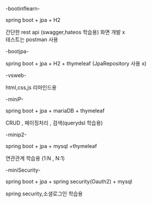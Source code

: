 
-bootinflearn-

spring boot + jpa + H2 

간단한 rest api (swagger,hateos 학습용)
화면 개발 x  
테스트는 postman 사용

-bootjpa-

spring boot + jpa + H2 + thymeleaf (JpaRepository 사용 x)

-vsweb-

html,css,js 리마인드용

-miniP-

spring boot + jpa + mariaDB + thymeleaf

CRUD , 페이징처리 , 검색(querydsl 학습용)  

-minip2-

spring boot + jpa + mysql +thymeleaf

연관관계 학습용 (1:N , N:1)

-miniSecurity-

spring boot + jpa + spring security(Oauth2) + mysql

spring security,소셜로그인 학습용
